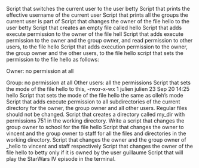 Script that switches the current user to the user betty
Script that prints the effective username of the current user
Script that prints all the groups the current user is part of
Script that changes the owner of the file hello to the user betty
Script that creates an empty file called hello
Script that adds execute permission to the owner of the file hell
Script that adds execute permission to the owner and the group owner, and read permission to other users, to the file hello
Script that adds execution permission to the owner, the group owner and the other users, to the file hello
script that sets the permission to the file hello as follows:



Owner: no permission at all

Group: no permission at all
Other users: all the permissions
Script that sets the mode of the file hello to this, -rwxr-x-wx 1 julien julien 23 Sep 20 14:25 hello
Script that sets the mode of the file hello the same as olleh’s mode
Script that adds execute permission to all subdirectories of the current directory for the owner, the group owner and all other users. Regular files should not be changed.
Script that creates a directory called my_dir with permissions 751 in the working directory.
Write a script that changes the group owner to school for the file hello
Script that changes the owner to vincent and the group owner to staff for all the files and directories in the working directory.
Script that changes the owner and the group owner of _hello to vincent and staff respectively
Script that changes the owner of the file hello to betty only if it is owned by the user guillaume
Script that will play the StarWars IV episode in the terminal.
